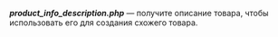 ***product_info_description.php*** — получите описание товара, чтобы использовать его для создания схожего товара.
